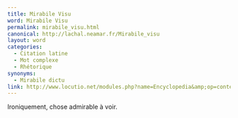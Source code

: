 ```yaml
---
title: Mirabile Visu
word: Mirabile Visu
permalink: mirabile_visu.html
canonical: http://lachal.neamar.fr/Mirabile_visu
layout: word
categories:
  - Citation latine
  - Mot complexe
  - Rhétorique
synonyms:
  - Mirabile dictu
link: http://www.locutio.net/modules.php?name=Encyclopedia&amp;op=content&amp;tid=6773
---
```


Ironiquement, chose admirable à voir.

